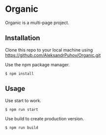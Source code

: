 # Organic

Organic is a multi-page project.

## Installation

Clone this repo to your local machine using https://github.com/AleksandrPuhov/Organic.git

Use the npm package manager.

```npm
$ npm install
```

## Usage

Use start to work.

```npm
$ npm run start
```

Use build to create production version.

```npm
$ npm run build
```
